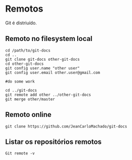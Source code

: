 Remotos
=======

Git é distriuído.

Remoto no filesystem local
--------------------------

```
cd /path/to/git-docs
cd ..
git clone git-docs other-git-docs
cd other-git-docs
git config user.name "other user"
git config user.email other.user@gmail.com

#do some work

cd ../git-docs
git remote add other ../other-git-docs
git merge other/master
```

Remoto online
------------

```
git clone https://github.com/JeanCarloMachado/git-docs

```

Listar os repositórios remotos
------------------------------

```
Git remote -v

```

